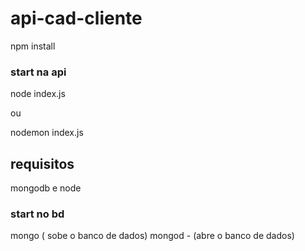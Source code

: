 # api-cad-cliente


npm install

### start na api

node index.js

ou

nodemon index.js

## requisitos

mongodb e node
### start no bd
mongo ( sobe o banco de dados)
mongod - (abre o banco de dados)
